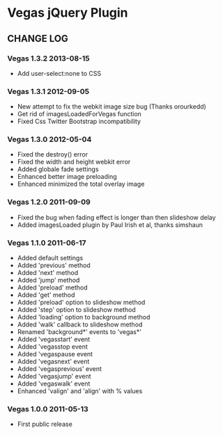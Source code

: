 # Vegas jQuery Plugin

## CHANGE LOG

### Vegas 1.3.2 2013-08-15
* Add user-select:none to CSS

### Vegas 1.3.1 2012-09-05
* New attempt to fix the webkit image size bug (Thanks orourkedd)
* Get rid of imagesLoadedForVegas function
* Fixed Css Twitter Bootstrap incompatibility

### Vegas 1.3.0 2012-05-04

* Fixed the destroy() error
* Fixed the width and height webkit error
* Added globale fade settings
* Enhanced better image preloading
* Enhanced minimized the total overlay image

### Vegas 1.2.0 2011-09-09

* Fixed the bug when fading effect is longer than then slideshow delay
* Added imagesLoaded plugin by Paul Irish et al, thanks simshaun

### Vegas 1.1.0 2011-06-17

* Added default settings
* Added 'previous' method
* Added 'next' method
* Added 'jump' method
* Added 'preload' method
* Added 'get' method
* Added 'preload' option to slideshow method
* Added 'step' option to slideshow method
* Added 'loading' option to background method
* Added 'walk' callback to slideshow method
* Renamed 'background*' events to 'vegas*'
* Added 'vegasstart' event
* Added 'vegasstop event
* Added 'vegaspause event
* Added 'vegasnext' event
* Added 'vegasprevious' event
* Added 'vegasjump' event
* Added 'vegaswalk' event
* Enhanced 'valign' and 'align' with % values

### Vegas 1.0.0 2011-05-13

* First public release
